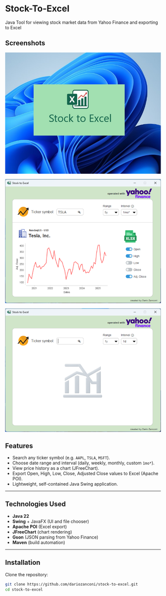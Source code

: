 # Stock-To-Excel
Java Tool for viewing stock market data from Yahoo Finance and exporting to Excel

## Screenshots

![Splash Screen](StockToExcel/resources/Screenshot_Stock_to_Excel_Splash.png)

![Home Screen](StockToExcel/resources/Screenshot_Stock_to_Excel_View.png)

![Data View](StockToExcel/resources/Screenshot_Stock_to_Excel_Home.png)

## Features
- Search any ticker symbol (e.g. `AAPL`, `TSLA`, `MSFT`).
- Choose date range and interval (daily, weekly, monthly, custom `1mo*`).
- View price history as a chart (JFreeChart).
- Export Open, High, Low, Close, Adjusted Close values to Excel (Apache POI).
- Lightweight, self-contained Java Swing application.

---

## Technologies Used
- **Java 22**  
- **Swing** + JavaFX (UI and file chooser)  
- **Apache POI** (Excel export)  
- **JFreeChart** (chart rendering)  
- **Gson** (JSON parsing from Yahoo Finance)  
- **Maven** (build automation)

---

## Installation

Clone the repository:
```bash
git clone https://github.com/dariozanconi/stock-to-excel.git
cd stock-to-excel
